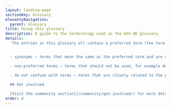 ```yaml
---
layout: landing-page
sectionKey: Glossary
eleventyNavigation:
  parent: Glossary
title: Using this glossary
description: A guide to the terminology used in the GOV.UK glossary.
details:
  'The entries in this glossary all contain a preferred term (the term to use) and a definition (what the term means). They can also contain:


  - synonyms — terms that mean the same as the preferred term and are okay to use in certain contexts

  - non-preferred terms — terms that should not be used, for example because they have an existing meaning or cause unnecessary confusion for users

  - do not confuse with terms — terms that are closely related to the preferred term but are not the same

  ## Get involved
  
  [Visit the community section](/community/get-involved/) for more details on how to contribute to this glossary.'
order: 0
---
```

